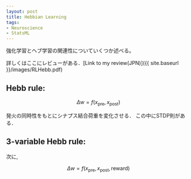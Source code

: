 ```yaml
---
layout: post
title: Hebbian Learning
tags: 
- Neuroscience 
- StatsML
---
```


<script src="https://cdn.mathjax.org/mathjax/latest/MathJax.js?config=TeX-AMS-MML_HTMLorMML" type="text/javascript"></script>
強化学習とヘブ学習の関連性についていくつか述べる。

詳しくはここにレビューがある．[Link to my review(JPN)]({{ site.baseurl }}/images/RLHebb.pdf)


## Hebb rule: <br>

$$
\begin{equation}
\Delta w = f\left(x_{\text{pre}}, x_{\text{post}} \right)
\end{equation}
$$

発火の同時性をもとにシナプス結合荷重を変化させる．
この中にSTDP則がある．

## 3-variable Hebb rule: <br>
次に,

$$
\begin{equation}
\Delta w=f\left(x_{\text{pre}}, x_{\text{post}}, \text {reward}\right)
\end{equation}
$$





